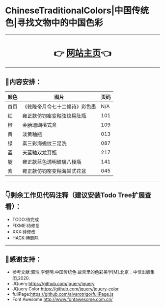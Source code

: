# ChineseTraditionalColors|中国传统色|寻找文物中的中国色彩

---

# <center>👉 [网站主页](https://rzerofour.github.io/ChineseTraditionalColors/)👈</center>

---

## 📕内容安排：
| 颜色 | 图片                           | 页码 |
| ---- | ------------------------------ | ---- |
| 首页 | 《乾隆帝月令七十二候诗》彩色墨 | N/A  |
| 红   | 雍正款仿钧窑变釉弦纹扁肚瓶     | 101  |
| 橙   | 金胎珊瑚桃式盒                 | 109  |
| 黄   | 淡黄釉瓶                       | 013  |
| 绿   | 素三彩海蟾纹三足洗             | 087  |
| 蓝   | 天蓝釉双龙耳瓶                 | 217  |
| 靛   | 雍正款蓝色透明玻璃八棱瓶       | 141  |
| 紫   | 雍正款仿钧窑变釉海棠式花盆     | 045  |

---

## 👇剩余工作见代码注释（建议安装Todo Tree扩展查看）：
 - TODO:待完成
 - FIXME:待修复
 - XXX:待修改
 - HACK:待删除
  
---

## 💖感谢支持：
 - 参考文献:郭浩,李健明.中国传统色·故宫里的色彩美学[M].北京：中信出版集团,2020.
 - JQuery:https://github.com/jquery/jquery
 - JQuery Color:https://github.com/jquery/jquery-color
 - fullPage:https://github.com/alvarotrigo/fullPage.js
 - Font Awesome:http://www.fontawesome.com.cn/